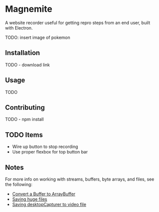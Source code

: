 # Magnemite

A website recorder useful for getting repro steps from an end user, built with Electron.

TODO: insert image of pokemon

## Installation

TODO - download link

## Usage

TODO

## Contributing

TODO - npm install

## TODO Items

* Wire up button to stop recording
* Use proper flexbox for top button bar

## Notes

For more info on working with streams, buffers, byte arrays, and files, see the following:

* [Convert a Buffer to ArrayBuffer](http://stackoverflow.com/a/12101012/266535)
* [Saving huge files](http://stackoverflow.com/a/36523834/266535)
* [Saving desktopCapturer to video file](http://stackoverflow.com/q/36753288/266535)
